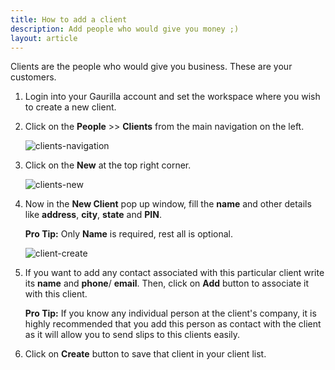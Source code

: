 ```yaml
---
title: How to add a client
description: Add people who would give you money ;)
layout: article
---
```

Clients are the people who would give you business. These are your customers.

1. Login into your Gaurilla account and set the workspace where you wish to create a new client.

2. Click on the **People** >> **Clients** from the main navigation on the left.
	
	![clients-navigation]()

3. Click on the **New** at the top right corner.

	![clients-new]()

4. Now in the **New Client** pop up window, fill the **name** and other details like **address**, **city**, **state** and **PIN**.
	
	**Pro Tip:** Only **Name** is required, rest all is optional.

	![client-create]()

5. If you want to add any contact associated with this particular client write its **name** and **phone**/ **email**. Then, click on **Add** button to associate it with this client.
	
	**Pro Tip:** If you know any individual person at the client's company, it is highly recommended that you add this person as contact with the client as it will allow you to send slips to this clients easily.

6. Click on **Create** button to save that client in your client list.